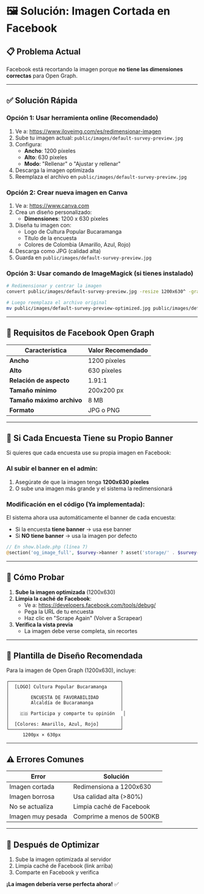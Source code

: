 # 🖼️ Solución: Imagen Cortada en Facebook

## 📋 Problema Actual

Facebook está recortando la imagen porque **no tiene las dimensiones correctas** para Open Graph.

---

## ✅ Solución Rápida

### **Opción 1: Usar herramienta online (Recomendado)**

1. Ve a: https://www.iloveimg.com/es/redimensionar-imagen
2. Sube tu imagen actual: `public/images/default-survey-preview.jpg`
3. Configura:
   - **Ancho**: 1200 píxeles
   - **Alto**: 630 píxeles
   - **Modo**: "Rellenar" o "Ajustar y rellenar"
4. Descarga la imagen optimizada
5. Reemplaza el archivo en `public/images/default-survey-preview.jpg`

### **Opción 2: Crear nueva imagen en Canva**

1. Ve a: https://www.canva.com
2. Crea un diseño personalizado:
   - **Dimensiones**: 1200 x 630 píxeles
3. Diseña tu imagen con:
   - Logo de Cultura Popular Bucaramanga
   - Título de la encuesta
   - Colores de Colombia (Amarillo, Azul, Rojo)
4. Descarga como JPG (calidad alta)
5. Guarda en `public/images/default-survey-preview.jpg`

### **Opción 3: Usar comando de ImageMagick (si tienes instalado)**

```bash
# Redimensionar y centrar la imagen
convert public/images/default-survey-preview.jpg -resize 1200x630^ -gravity center -extent 1200x630 public/images/default-survey-preview-optimized.jpg

# Luego reemplaza el archivo original
mv public/images/default-survey-preview-optimized.jpg public/images/default-survey-preview.jpg
```

---

## 📐 Requisitos de Facebook Open Graph

| Característica | Valor Recomendado |
|----------------|-------------------|
| **Ancho** | 1200 píxeles |
| **Alto** | 630 píxeles |
| **Relación de aspecto** | 1.91:1 |
| **Tamaño mínimo** | 200x200 px |
| **Tamaño máximo archivo** | 8 MB |
| **Formato** | JPG o PNG |

---

## 🔧 Si Cada Encuesta Tiene su Propio Banner

Si quieres que cada encuesta use su propia imagen en Facebook:

### **Al subir el banner en el admin:**

1. Asegúrate de que la imagen tenga **1200x630 píxeles**
2. O sube una imagen más grande y el sistema la redimensionará

### **Modificación en el código (Ya implementada):**

El sistema ahora usa automáticamente el banner de cada encuesta:
- Si la encuesta **tiene banner** → usa ese banner
- Si **NO tiene banner** → usa la imagen por defecto

```php
// En show.blade.php (línea 7)
@section('og_image_full', $survey->banner ? asset('storage/' . $survey->banner) : url('images/default-survey-preview.jpg'))
```

---

## 🧪 Cómo Probar

1. **Sube la imagen optimizada** (1200x630)
2. **Limpia la caché de Facebook**:
   - Ve a: https://developers.facebook.com/tools/debug/
   - Pega la URL de tu encuesta
   - Haz clic en "Scrape Again" (Volver a Scrapear)
3. **Verifica la vista previa**
   - La imagen debe verse completa, sin recortes

---

## 📝 Plantilla de Diseño Recomendada

Para la imagen de Open Graph (1200x630), incluye:

```
┌─────────────────────────────────────────┐
│  [LOGO] Cultura Popular Bucaramanga     │
│                                         │
│        ENCUESTA DE FAVORABILIDAD        │
│        Alcaldía de Bucaramanga          │
│                                         │
│    🇨🇴 Participa y comparte tu opinión   │
│                                         │
│  [Colores: Amarillo, Azul, Rojo]        │
└─────────────────────────────────────────┘
      1200px × 630px
```

---

## ⚠️ Errores Comunes

| Error | Solución |
|-------|----------|
| Imagen cortada | Redimensiona a 1200x630 |
| Imagen borrosa | Usa calidad alta (>80%) |
| No se actualiza | Limpia caché de Facebook |
| Imagen muy pesada | Comprime a menos de 500KB |

---

## 🚀 Después de Optimizar

1. Sube la imagen optimizada al servidor
2. Limpia caché de Facebook (link arriba)
3. Comparte en Facebook y verifica

**¡La imagen debería verse perfecta ahora!** ✅
